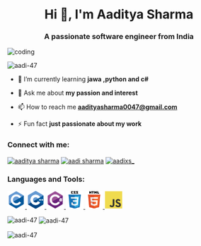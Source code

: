 
<h1 align="center">Hi 👋, I'm Aaditya Sharma</h1>
<h3 align="center">A passionate software engineer from India</h3>
<img allign="right" alt="coding" width ="400" src="https://cdn.dribbble.com/users/481440/screenshots/3876295/monday.jpg?compress=1&resize=400x300">

<p align="left"> <img src="https://komarev.com/ghpvc/?username=aadi-47&label=Profile%20views&color=0e75b6&style=flat" alt="aadi-47" /> </p>

- 🌱 I’m currently learning **jawa ,python and c#**

- 💬 Ask me about **my passion and interest**

- 📫 How to reach me **aadityasharma0047@gmail.com**

- ⚡ Fun fact **just passionate about my work**

<h3 align="left">Connect with me:</h3>
<p align="left">
<a href="https://linkedin.com/in/aaditya sharma" target="blank"><img align="center" src="https://raw.githubusercontent.com/rahuldkjain/github-profile-readme-generator/master/src/images/icons/Social/linked-in-alt.svg" alt="aaditya sharma" height="30" width="40" /></a>
<a href="https://fb.com/aadi sharma" target="blank"><img align="center" src="https://raw.githubusercontent.com/rahuldkjain/github-profile-readme-generator/master/src/images/icons/Social/facebook.svg" alt="aadi sharma" height="30" width="40" /></a>
<a href="https://instagram.com/aadixs_" target="blank"><img align="center" src="https://raw.githubusercontent.com/rahuldkjain/github-profile-readme-generator/master/src/images/icons/Social/instagram.svg" alt="aadixs_" height="30" width="40" /></a>
</p>

<h3 align="left">Languages and Tools:</h3>
<p align="left"> <a href="https://www.cprogramming.com/" target="_blank" rel="noreferrer"> <img src="https://raw.githubusercontent.com/devicons/devicon/master/icons/c/c-original.svg" alt="c" width="40" height="40"/> </a> <a href="https://www.w3schools.com/cpp/" target="_blank" rel="noreferrer"> <img src="https://raw.githubusercontent.com/devicons/devicon/master/icons/cplusplus/cplusplus-original.svg" alt="cplusplus" width="40" height="40"/> </a> <a href="https://www.w3schools.com/cs/" target="_blank" rel="noreferrer"> <img src="https://raw.githubusercontent.com/devicons/devicon/master/icons/csharp/csharp-original.svg" alt="csharp" width="40" height="40"/> </a> <a href="https://www.w3schools.com/css/" target="_blank" rel="noreferrer"> <img src="https://raw.githubusercontent.com/devicons/devicon/master/icons/css3/css3-original-wordmark.svg" alt="css3" width="40" height="40"/> </a> <a href="https://www.w3.org/html/" target="_blank" rel="noreferrer"> <img src="https://raw.githubusercontent.com/devicons/devicon/master/icons/html5/html5-original-wordmark.svg" alt="html5" width="40" height="40"/> </a> <a href="https://developer.mozilla.org/en-US/docs/Web/JavaScript" target="_blank" rel="noreferrer"> <img src="https://raw.githubusercontent.com/devicons/devicon/master/icons/javascript/javascript-original.svg" alt="javascript" width="40" height="40"/> </a> </p>

<p><img align="left" src="https://github-readme-stats.vercel.app/api/top-langs?username=aadi-47&show_icons=true&locale=en&layout=compact" alt="aadi-47" /></p>

<p>&nbsp;<img align="center" src="https://github-readme-stats.vercel.app/api?username=aadi-47&show_icons=true&locale=en" alt="aadi-47" /></p>

<p><img align="center" src="https://github-readme-streak-stats.herokuapp.com/?user=aadi-47&" alt="aadi-47" /></p>

    
